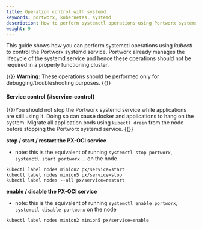 ```yaml
---
title: Operation control with systemd
keywords: portworx, kubernetes, systemd
description: How to perform systemctl operations using Portworx systemd service. 
weight: 9
---
```


This guide shows how you can perform systemctl operations using _kubectl_ to control the Portworx systemd service. Portworx already manages the lifecycle of the systemd service and hence these operations should not be required in a properly functioning cluster.

{{<info>}}
**Warning:** These operations should be performed only for debugging/troubleshooting purposes.
{{</info>}}

#### Service control {#service-control}

{{<info>}}You should not stop the Portworx systemd service while applications are still using it. Doing so can cause docker and applications to hang on the system. Migrate all application pods using `kubectl drain` from the node before stopping the Portworx systemd service.
{{</info>}}

**stop / start / restart the PX-OCI service**

* note: this is the equivalent of running `systemctl stop portworx`, `systemctl start portworx` … on the node

```text
kubectl label nodes minion2 px/service=start
kubectl label nodes minion5 px/service=stop
kubectl label nodes --all px/service=restart
```

**enable / disable the PX-OCI service**

* note: this is the equivalent of running `systemctl enable portworx`, `systemctl disable portworx` on the node

```text
kubectl label nodes minion2 minion5 px/service=enable
```
